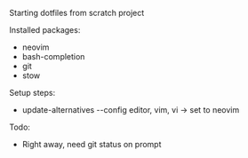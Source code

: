 Starting dotfiles from scratch project

Installed packages:
- neovim
- bash-completion
- git
- stow

Setup steps:
- update-alternatives --config editor, vim, vi -> set to neovim

Todo:
- Right away, need git status on prompt
